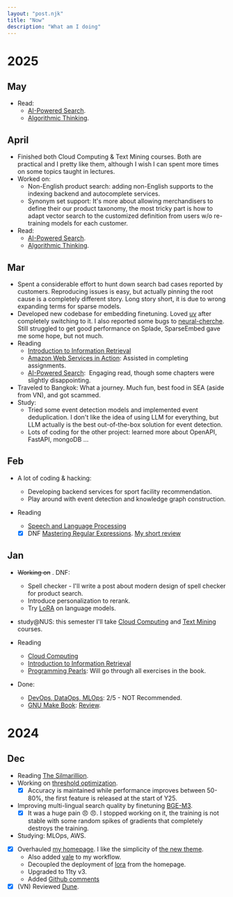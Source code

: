 ```yaml
---
layout: "post.njk"
title: "Now"
description: "What am I doing" 
---
```


# 2025
## May

- Read:
    - [AI-Powered Search](https://www.goodreads.com/book/show/223393598-ai-powered-search).
    - [Algorithmic Thinking](https://www.amazon.com/Algorithmic-Thinking-2nd-Problem-Based-Introduction).

## April 

- Finished both Cloud Computing & Text Mining courses. Both are practical and I pretty like them, although I wish I can spent more times on some topics taught in lectures.
- Worked on:
    - Non-English product search: adding non-English supports to the indexing backend and autocomplete services.
    - Synonym set support: It's more about allowing merchandisers to define their our product taxonomy, the most tricky part is how to adapt vector search to the customized definition from users w/o re-training models for each customer.
- Read:
    - [AI-Powered Search](https://www.goodreads.com/book/show/223393598-ai-powered-search).
    - [Algorithmic Thinking](https://www.amazon.com/Algorithmic-Thinking-2nd-Problem-Based-Introduction).

## Mar 

- Spent a considerable effort to hunt down search bad cases reported by customers. Reproducing issues is easy, but actually pinning the root cause is a completely different story. Long story short, it is due to wrong expanding terms for sparse models.
- Developed new codebase for embedding finetuning. Loved [uv](https://github.com/astral-sh/uv) after completely switching to it. I also reported some bugs to [neural-cherche](https://github.com/raphaelsty/neural-cherche/issues?q=is%3Aissue%20state%3Aopen%20author%3Adangkhoasdc). Still struggled to get good performance on Splade, SparseEmbed gave me some hope, but not much.
- Reading
    - [Introduction to Information Retrieval](https://nlp.stanford.edu/IR-book/information-retrieval-book.html)
    - [Amazon Web Services in Action](https://www.goodreads.com/book/show/60828856-amazon-web-services-in-action-third-edition): Assisted in completing assignments.
    - [AI-Powered Search](https://www.goodreads.com/book/show/223393598-ai-powered-search):  Engaging read, though some chapters were slightly disappointing.
- Traveled to Bangkok: What a journey. Much fun, best food in SEA (aside from VN), and got scammed. 
- Study:
    - Tried some event detection models and implemented event deduplication. I don't like the idea of using LLM for everything, but LLM actually is the best out-of-the-box solution for event detection.
    - Lots of coding for the other project: learned more about OpenAPI, FastAPI, mongoDB …

## Feb 

- A lot of coding & hacking:
    - Developing backend services for sport facility recommendation.
    - Play around with event detection and knowledge graph construction.

- Reading
    - [Speech and Language Processing](https://web.stanford.edu/~jurafsky/slp3/)
    - [x] DNF [Mastering Regular Expressions](https://www.goodreads.com/book/show/583628.Mastering_Regular_Expressions?ac=1&from_search=true&qid=8SA0b4fk0c&rank=1). [My short review](https://www.goodreads.com/review/show/4888412307)

## Jan 

- ~~Working on~~ . DNF:
    - Spell checker - I'll write a post about modern design of spell checker for product search.
    - Introduce personalization to rerank.
    - Try [LoRA](https://huggingface.co/docs/peft/main/en/conceptual_guides/lora) on language models.
    
- study@NUS: this semester I'll take [Cloud Computing](https://nusmods.com/courses/CS5224/cloud-computing) and [Text Mining](https://nusmods.com/courses/CS5246/text-mining) courses.

- Reading
    - [Cloud Computing](https://www.goodreads.com/book/show/17133059-cloud-computing)
    - [Introduction to Information Retrieval](https://nlp.stanford.edu/IR-book/information-retrieval-book.html)
    - [Programming Pearls](https://www.goodreads.com/book/show/52084.Programming_Pearls): Will go through all exercises in the book.
    
- Done:
    - [DevOps, DataOps, MLOps](https://www.coursera.org/learn/devops-dataops-mlops-duke): 2/5 - NOT Recommended.
    - [GNU Make Book](https://nostarch.com/gnumake): [Review](https://www.goodreads.com/review/show/3546681067).

# 2024
## Dec

- Reading [The Silmarillion](https://en.wikipedia.org/wiki/The_Silmarillion).
- Working on [threshold optimization](/posts/adaptive_threshold).
    - [x] Accuracy is maintained while performance improves between 50-80%, the first feature is released at the start of Y25.
- Improving multi-lingual search quality by finetuning [BGE-M3](https://huggingface.co/BAAI/bge-m3). 
    - [x] It was a huge pain :angry: :angry:. I stopped working on it, the training is not stable with some random spikes of gradients that completely destroys the training.
- Studying: MLOps, AWS.
- [x] Overhauled [my homepage](http://ltdk.me). I like the simplicity of [the new theme](https://github.com/CondensedMilk7/eleventy-academic-template).
    - Also added [vale](https://vale.sh/) to my workflow.
    - Decoupled the deployment of [lora](https://ltdk-lora.netlify.app/) from the homepage.
    - Upgraded to 11ty v3.
    - Added [Github comments](https://utteranc.es)
- [x] (VN) Reviewed [Dune](https://www.youtube.com/shorts/JWC_Tpqe9eE).
